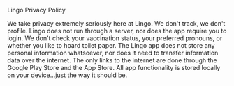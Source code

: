 Lingo Privacy Policy

We take privacy extremely seriously here at Lingo.
We don't track, we don't profile.
Lingo does not run through a server, nor does the app require you to login.
We don't check your vaccination status, your preferred pronouns, or whether you like to hoard toilet paper.
The Lingo app does not store any personal information whatsoever, nor does it need to transfer information data over the internet.  The only links to the internet are done through the Google Play Store and the App Store.
All app functionality is stored locally on your device...just the way it should be.
